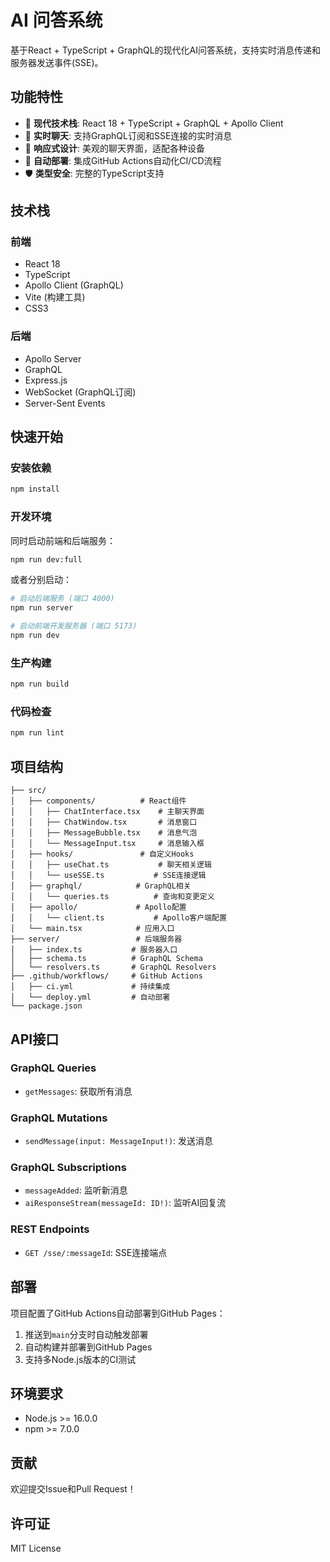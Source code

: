 # AI 问答系统

基于React + TypeScript + GraphQL的现代化AI问答系统，支持实时消息传递和服务器发送事件(SSE)。

## 功能特性

- 🚀 **现代技术栈**: React 18 + TypeScript + GraphQL + Apollo Client
- 💬 **实时聊天**: 支持GraphQL订阅和SSE连接的实时消息
- 🎨 **响应式设计**: 美观的聊天界面，适配各种设备
- 🔄 **自动部署**: 集成GitHub Actions自动化CI/CD流程
- 🛡️ **类型安全**: 完整的TypeScript支持

## 技术栈

### 前端
- React 18
- TypeScript
- Apollo Client (GraphQL)
- Vite (构建工具)
- CSS3

### 后端
- Apollo Server
- GraphQL
- Express.js
- WebSocket (GraphQL订阅)
- Server-Sent Events

## 快速开始

### 安装依赖

```bash
npm install
```

### 开发环境

同时启动前端和后端服务：

```bash
npm run dev:full
```

或者分别启动：

```bash
# 启动后端服务 (端口 4000)
npm run server

# 启动前端开发服务器 (端口 5173)
npm run dev
```

### 生产构建

```bash
npm run build
```

### 代码检查

```bash
npm run lint
```

## 项目结构

```
├── src/
│   ├── components/          # React组件
│   │   ├── ChatInterface.tsx    # 主聊天界面
│   │   ├── ChatWindow.tsx       # 消息窗口
│   │   ├── MessageBubble.tsx    # 消息气泡
│   │   └── MessageInput.tsx     # 消息输入框
│   ├── hooks/               # 自定义Hooks
│   │   ├── useChat.ts           # 聊天相关逻辑
│   │   └── useSSE.ts           # SSE连接逻辑
│   ├── graphql/            # GraphQL相关
│   │   └── queries.ts          # 查询和变更定义
│   ├── apollo/             # Apollo配置
│   │   └── client.ts           # Apollo客户端配置
│   └── main.tsx            # 应用入口
├── server/                 # 后端服务器
│   ├── index.ts           # 服务器入口
│   ├── schema.ts          # GraphQL Schema
│   └── resolvers.ts       # GraphQL Resolvers
├── .github/workflows/     # GitHub Actions
│   ├── ci.yml             # 持续集成
│   └── deploy.yml         # 自动部署
└── package.json
```

## API接口

### GraphQL Queries

- `getMessages`: 获取所有消息

### GraphQL Mutations

- `sendMessage(input: MessageInput!)`: 发送消息

### GraphQL Subscriptions

- `messageAdded`: 监听新消息
- `aiResponseStream(messageId: ID!)`: 监听AI回复流

### REST Endpoints

- `GET /sse/:messageId`: SSE连接端点

## 部署

项目配置了GitHub Actions自动部署到GitHub Pages：

1. 推送到`main`分支时自动触发部署
2. 自动构建并部署到GitHub Pages
3. 支持多Node.js版本的CI测试

## 环境要求

- Node.js >= 16.0.0
- npm >= 7.0.0

## 贡献

欢迎提交Issue和Pull Request！

## 许可证

MIT License